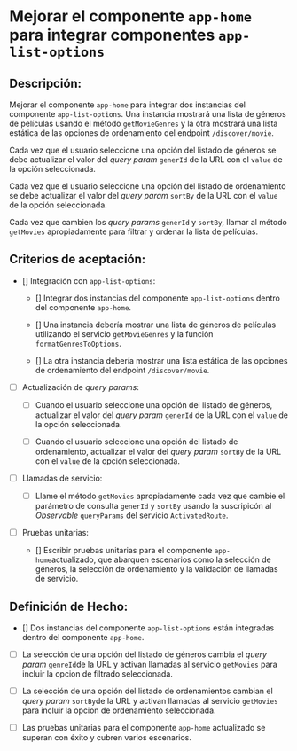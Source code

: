# Mejorar el componente `app-home` para integrar componentes `app-list-options`

## Descripción:

Mejorar el componente `app-home` para integrar dos instancias del componente `app-list-options`. Una instancia mostrará una lista de géneros de películas usando el método `getMovieGenres` y la otra mostrará una lista estática de las opciones de ordenamiento del endpoint `/discover/movie`.

Cada vez que el usuario seleccione una opción del listado de géneros se debe actualizar el valor del _query param_ `generId` de la URL con el `value` de la opción seleccionada.

Cada vez que el usuario seleccione una opción del listado de ordenamiento se debe actualizar el valor del _query param_ `sortBy` de la URL con el `value` de la opción seleccionada.

Cada vez que cambien los _query params_ `generId` y `sortBy`, llamar al método `getMovies` apropiadamente para filtrar y ordenar la lista de películas.

## Criterios de aceptación:

- [] Integración con `app-list-options`:

     - [] Integrar dos instancias del componente `app-list-options` dentro del componente `app-home`.

     - [] Una instancia debería mostrar una lista de géneros de películas utilizando el servicio `getMovieGenres` y la función `formatGenresToOptions`.

     - [] La otra instancia debería mostrar una lista estática de las opciones de ordenamiento del endpoint `/discover/movie`.

- [ ] Actualización de _query params_:

     - [ ] Cuando el usuario seleccione una opción del listado de géneros, actualizar el valor del _query param_ `generId` de la URL con el `value` de la opción seleccionada.

     - [ ] Cuando el usuario seleccione una opción del listado de ordenamiento, actualizar el valor del _query param_ `sortBy` de la URL con el `value` de la opción seleccionada.

- [ ] Llamadas de servicio:

     - [ ] Llame el método `getMovies` apropiadamente cada vez que cambie el parámetro de consulta `generId` y `sortBy` usando la suscripicón al _Observable_ `queryParams` del servicio `ActivatedRoute`.

- [ ] Pruebas unitarias:

     - [] Escribir pruebas unitarias para el componente `app-home`actualizado, que abarquen escenarios como la selección de géneros, la selección de ordenamiento y la validación de llamadas de servicio.

## Definición de Hecho:

- [] Dos instancias del componente `app-list-options` están integradas dentro del componente `app-home`.

- [ ] La selección de una opción del listado de géneros cambia el _query param_ `genreId`de la URL y activan llamadas al servicio `getMovies` para incluir la opcion de filtrado seleccionada.

- [ ] La selección de una opción del listado de ordenamientos cambian el _query param_ `sortBy`de la URL y activan llamadas al servicio `getMovies` para incluir la opcion de ordenamiento seleccionada.

- [ ] Las pruebas unitarias para el componente `app-home` actualizado se superan con éxito y cubren varios escenarios.
